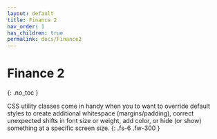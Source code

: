 ```yaml
---
layout: default
title: Finance 2
nav_order: 1
has_children: true
permalink: docs/Finance2
---
```




# Finance 2

{: .no_toc }

CSS utility classes come in handy when you to want to override default styles to create additional whitespace 
(margins/padding), correct unexpected shifts in font size or weight, add color, or hide (or show) something at a specific screen size.
{: .fs-6 .fw-300 }
